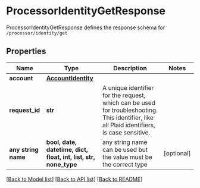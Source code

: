 # ProcessorIdentityGetResponse

ProcessorIdentityGetResponse defines the response schema for `/processor/identity/get`

## Properties
Name | Type | Description | Notes
------------ | ------------- | ------------- | -------------
**account** | [**AccountIdentity**](AccountIdentity.md) |  | 
**request_id** | **str** | A unique identifier for the request, which can be used for troubleshooting. This identifier, like all Plaid identifiers, is case sensitive. | 
**any string name** | **bool, date, datetime, dict, float, int, list, str, none_type** | any string name can be used but the value must be the correct type | [optional]

[[Back to Model list]](../README.md#documentation-for-models) [[Back to API list]](../README.md#documentation-for-api-endpoints) [[Back to README]](../README.md)


